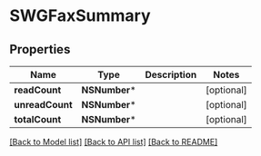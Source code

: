 # SWGFaxSummary

## Properties
Name | Type | Description | Notes
------------ | ------------- | ------------- | -------------
**readCount** | **NSNumber*** |  | [optional] 
**unreadCount** | **NSNumber*** |  | [optional] 
**totalCount** | **NSNumber*** |  | [optional] 

[[Back to Model list]](../README.md#documentation-for-models) [[Back to API list]](../README.md#documentation-for-api-endpoints) [[Back to README]](../README.md)


